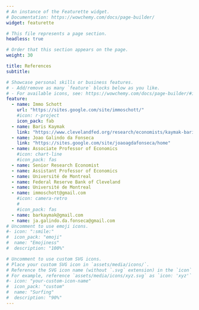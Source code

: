 ```yaml
---
# An instance of the Featurette widget.
# Documentation: https://wowchemy.com/docs/page-builder/
widget: featurette

# This file represents a page section.
headless: true

# Order that this section appears on the page.
weight: 30

title: References
subtitle:

# Showcase personal skills or business features.
# - Add/remove as many `feature` blocks below as you like.
# - For available icons, see: https://wowchemy.com/docs/page-builder/#icons
feature:
  - name: Immo Schott
    url: "https://sites.google.com/site/immoschott/"
    #icon: r-project
    icon_pack: fab
  - name: Baris Kaymak
    link: "https://www.clevelandfed.org/research/economists/kaymak-baris"
  - name: Joao Galindo da Fonseca
    link: "https://sites.google.com/site/joaoagdafonseca/home"
  - name: Associate Professor of Economics
    #icon: chart-line
    #icon_pack: fas
  - name: Senior Research Economist
  - name: Assistant Professor of Economics
  - name: Université de Montreal
  - name: Federal Reserve Bank of Cleveland
  - name: Université de Montreal
  - name: immoschott@gmail.com
    #icon: camera-retro
    #
    #icon_pack: fas
  - name: barkaymak@gmail.com
  - name: ja.galindo.da.fonseca@gmail.com
# Uncomment to use emoji icons.
#- icon: ":smile:"
#  icon_pack: "emoji"
#  name: "Emojiness"
#  description: "100%"

# Uncomment to use custom SVG icons.
# Place your custom SVG icon in `assets/media/icons/`.
# Reference the SVG icon name (without `.svg` extension) in the `icon` field.
# For example, reference `assets/media/icons/xyz.svg` as `icon: 'xyz'`
#- icon: "your-custom-icon-name"
#  icon_pack: "custom"
#  name: "Surfing"
#  description: "90%"
---
```

